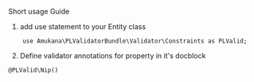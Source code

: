 Short usage Guide

1. add use statement to your Entity class

```
    use Amukana\PLValidatorBundle\Validator\Constraints as PLValid;
```

2. Define validator annotations for property in it's docblock

```
@PLValid\Nip()
```
